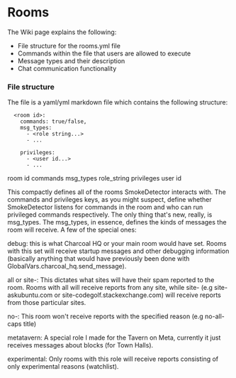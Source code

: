 # Rooms

The Wiki page explains the following:
- File structure for the rooms.yml file
- Commands within the file that users are allowed to execute
- Message types and their description
- Chat communication functionality

### File structure

The file is a yaml/yml markdown file which contains the following structure:

```<chat host>:
  <room id>:
    commands: true/false,
    msg_types:
      - <role string...>
      - ...

    privileges: 
      - <user id...>
      - ...
```

room id
commands
msg_types
role_string
privileges
user id


This compactly defines all of the rooms SmokeDetector interacts with. The commands and privileges keys, as you might suspect, define whether SmokeDetector listens for commands in the room and who can run privileged commands respectively. The only thing that's new, really, is msg_types. The msg_types, in essence, defines the kinds of messages the room will receive. A few of the special ones:

debug: this is what Charcoal HQ or your main room would have set. Rooms with this set will receive startup messages and other debugging information (basically anything that would have previously been done with GlobalVars.charcoal_hq.send_message).

all or site-<site>: This dictates what sites will have their spam reported to the room. Rooms with all will receive reports from any site, while site-<site> (e.g site-askubuntu.com or site-codegolf.stackexchange.com) will receive reports from those particular sites.

no-<reason>: This room won't receive reports with the specified reason (e.g no-all-caps title)

metatavern: A special role I made for the Tavern on Meta, currently it just receives messages about blocks (for Town Halls).

experimental: Only rooms with this role will receive reports consisting of only experimental reasons (watchlist).